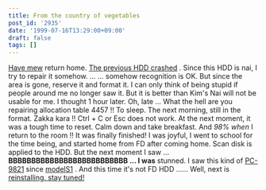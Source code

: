 ```yaml
---
title: From the country of vegetables
post_id: '2935'
date: '1999-07-16T13:29:00+09:00'
draft: false
tags: []
---
```


[Have mew](/2933) return home. [The previous HDD crashed](/2933) . Since this HDD is nai, I try to repair it somehow. ... ... somehow recognition is OK. But since the area is gone, reserve it and format it. I can only think of being stupid if people around me no longer saw it. But it is better than Kim's Nai will not be usable for me. I thought 1 hour later. Oh, late ... What the hell are you repairing allocation table 4457 !! To sleep. The next morning, still in the format. Zakka kara !! Ctrl + C or Esc does not work. At the next moment, it was a tough time to reset. Calm down and take breakfast. And _98% when_ I return to the room !! It was finally finished! I was joyful, I went to school for the time being, and started home from FD after coming home. Scan disk is applied to the HDD. But the next moment I saw ... **BBBBBBBBBBBBBBBBBBBBBBBBBB ... I was** stunned. I saw this kind of [PC-9821](/pc-9821) since [modelS1](/pc-9821) . And this time it's not FD HDD ...... Well, next is [reinstalling. stay tuned!](/2937)